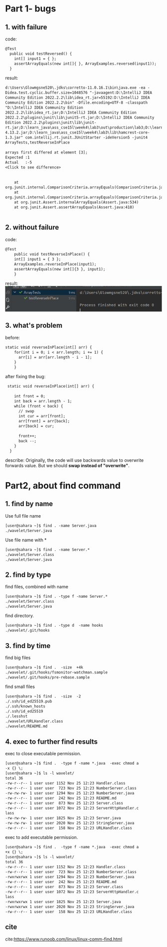 # Part 1- bugs
## 1. with failure
code:
```aidl
@Test
  public void testReversed() {
    int[] input1 = { };
    assertArrayEquals(new int[]{ }, ArrayExamples.reversed(input1));
  }
```
result:
```aidl
d:\Users\Glowmgsne520\.jdks\corretto-11.0.16.1\bin\java.exe -ea -Didea.test.cyclic.buffer.size=1048576 "-javaagent:D:\IntelliJ IDEA Community Edition 2022.2.2\lib\idea_rt.jar=55192:D:\IntelliJ IDEA Community Edition 2022.2.2\bin" -Dfile.encoding=UTF-8 -classpath "D:\IntelliJ IDEA Community Edition 2022.2.2\lib\idea_rt.jar;D:\IntelliJ IDEA Community Edition 2022.2.2\plugins\junit\lib\junit5-rt.jar;D:\IntelliJ IDEA Community Edition 2022.2.2\plugins\junit\lib\junit-rt.jar;D:\learn_java\ass_cse15l\week4\lab3\out\production\lab3;D:\learn_java\ass_cse15l\week4\lab3\lib\junit-4.13.2.jar;D:\learn_java\ass_cse15l\week4\lab3\lib\hamcrest-core-1.3.jar" com.intellij.rt.junit.JUnitStarter -ideVersion5 -junit4 ArrayTests,testReverseInPlace

arrays first differed at element [3]; 
Expected :1
Actual   :-5
<Click to see difference>


	at org.junit.internal.ComparisonCriteria.arrayEquals(ComparisonCriteria.java:78)
	at org.junit.internal.ComparisonCriteria.arrayEquals(ComparisonCriteria.java:28)
	at org.junit.Assert.internalArrayEquals(Assert.java:534)
	at org.junit.Assert.assertArrayEquals(Assert.java:418)


```

## 2. without failure
code:
```aidl
@Test 
	public void testReverseInPlace() {
    int[] input1 = { 3 };
    ArrayExamples.reverseInPlace(input1);
    assertArrayEquals(new int[]{3 }, input1);
	}
```
result:
![img_4.png](img_4.png)

## 3. what's problem
before:
```aidl
static void reverseInPlace(int[] arr) {
    for(int i = 0; i < arr.length; i += 1) {
      arr[i] = arr[arr.length - i - 1];
    }
    }
```
after fixing the bug:
```aidl
 static void reverseInPlace(int[] arr) {
  
    int front = 0;
    int back = arr.length - 1;
    while (front < back) {
      // swap
      int cur = arr[front];
      arr[front] = arr[back];
      arr[back] = cur;

      front++;
      back --;
    }
  }
```
describe: Originally, the code will use backwards value to overwrite forwards value. But we should **swap instead of "overwrite"**.

# Part2, about find command
## 1. find by name

Use full file name
```aidl
[user@sahara ~]$ find . -name Server.java
./wavelet/Server.java
```
Use file name with *
```
[user@sahara ~]$ find . -name Server.*
./wavelet/Server.class
./wavelet/Server.java
```

## 2.  find by type
find files, combined with name 
```aidl
[user@sahara ~]$ find . -type f -name Server.*
./wavelet/Server.class
./wavelet/Server.java
```

find directory.
```
[user@sahara ~]$ find . -type d  -name hooks
./wavelet/.git/hooks
```
## 3. find by time
find big files
```aidl
[user@sahara ~]$ find .  -size  +4k
./wavelet/.git/hooks/fsmonitor-watchman.sample
./wavelet/.git/hooks/pre-rebase.sample
```
find small files
```
[user@sahara ~]$ find .  -size  -2
./.ssh/id_ed25519.pub
./.ssh/known_hosts
./.ssh/id_ed25519
./.lesshst
./wavelet/URLHandler.class
./wavelet/README.md
```
## 4. exec to further find results
exec to close executable permission.
```aidl
[user@sahara ~]$ find .  -type f -name *.java  -exec chmod a
-x {} \;
[user@sahara ~]$ ls -l wavelet/
total 36
-rw-r--r-- 1 user user 1152 Nov 25 12:23 Handler.class
-rw-r--r-- 1 user user  723 Nov 25 12:23 NumberServer.class
-rw-rw-rw- 1 user user 1294 Nov 25 12:23 NumberServer.java
-rw-r--r-- 1 user user  242 Nov 25 12:23 README.md
-rw-r--r-- 1 user user  873 Nov 25 12:23 Server.class
-rw-r--r-- 1 user user 1072 Nov 25 12:23 ServerHttpHandler.c
lass
-rw-rw-rw- 1 user user 1825 Nov 25 12:23 Server.java
-rw-rw-rw- 1 user user 2020 Nov 25 12:23 StringServer.java
-rw-r--r-- 1 user user  158 Nov 25 12:23 URLHandler.class
```
exec to add executable permission.
```
[user@sahara ~]$ find .  -type f -name *.java  -exec chmod a
+x {} \;
[user@sahara ~]$ ls -l wavelet/
total 36
-rw-r--r-- 1 user user 1152 Nov 25 12:23 Handler.class
-rw-r--r-- 1 user user  723 Nov 25 12:23 NumberServer.class
-rwxrwxrwx 1 user user 1294 Nov 25 12:23 NumberServer.java
-rw-r--r-- 1 user user  242 Nov 25 12:23 README.md
-rw-r--r-- 1 user user  873 Nov 25 12:23 Server.class
-rw-r--r-- 1 user user 1072 Nov 25 12:23 ServerHttpHandler.c
lass
-rwxrwxrwx 1 user user 1825 Nov 25 12:23 Server.java
-rwxrwxrwx 1 user user 2020 Nov 25 12:23 StringServer.java
-rw-r--r-- 1 user user  158 Nov 25 12:23 URLHandler.class
```

## cite
cite:https://www.runoob.com/linux/linux-comm-find.html

